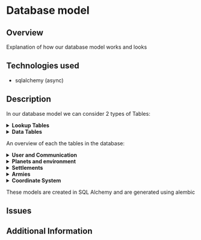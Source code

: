 # Database model

## Overview
Explanation of how our database model works and looks

## Technologies used
- sqlalchemy (async)

## Description
In our database model we can consider 2 types of Tables:

<details>
<summary><strong>Lookup Tables</strong></summary>
<p>
These type of tables can be filled by developers.
These tables are only supposed to be altered during development by the game and 
<br/> not because of the actions of a user. In our project we use such tables to add new types of troops, building, etc.
</p>
</details>
<details>
<summary><strong>Data Tables</strong></summary>
<p>
These tables can be used to store information about the game and can be altered by user interactions
</p>
</details>

An overview of each the tables in the database:

<details>
<summary><strong>User and Communication</strong></summary>
<p>

|      Table      | Type | Purpose                                                                                                                                                  |
|:---------------:|:----:|:---------------------------------------------------------------------------------------------------------------------------------------------------------|
|      User       | Data | Store data of a users account                                                                                                                            |
|    Alliance     | Data | Store the alliances                                                                                                                                      |
|     Message     | Data | Store the messages                                                                                                                                       |
|  MessageBoard   | Data | Each message corresponds to a message board<br/> This table makes it possible to request sequences <br/>of messages from an alliance or between players. |
|    FriendsOf    | Data | Store which users are friends with each other                                                                                                            |
|  FriendRequest  | Data | Stores which users have pending friend requests                                                                                                          |
| AllianceRequest | Data | Stores which users have pending alliance requests to join an alliance (needs to be accepted by someone in the alliance)                                  |

</p>
</details>


<details>
<summary><strong>Planets and environment</strong></summary>
<p>

|      Table       |  Type  | Purpose                                                                     |
|:----------------:|:------:|:----------------------------------------------------------------------------|
|   SpaceRegion    |  Data  | Stores the regions in space                                                 |     
|      Planet      |  Data  | Stores the planets in the game                                              |     
|    PlanetType    | Lookup | Stores which types of planets are in the game <br/>(each planet has a type) |     
|   PlanetRegion   |  Data  | Stores the region corresponding to a planet                                 |     
| PlanetRegionType | Lookup | Store all the types a region can be                                         |     


</p>
</details>

<details>
<summary><strong>Settlements</strong></summary>
<p>

|           Table            |  Type   | Purpose                                                                                                                                                  |
|:--------------------------:|:-------:|:---------------------------------------------------------------------------------------------------------------------------------------------------------|
|            City            |  Data   | Stores information about a city that is in a region on a planet                                                                                          |                                                                                                                                                  |     
|      BuildingInstance      |  Data   | Stores which buildings a city has                                                                                                                        |     
|        BuildingType        | Lookup  | Stores the types of buildings that can exist (This table is the parent of an ISA/polymorphic relation)                                                   |   
|        BarracksType        | Lookup  | Stores which types of barracks exist (This table is a child of an ISA/polymorphic relation with BuildingType)                                            |
|          WallType          | Lookup  | Stores which types of walls exist (This table is a child of an ISA/polymorphic relation with BuildingType)                                               |   
|         TowerType          | Lookup  | Stores which types of towers exist (This table is a child of an ISA/polymorphic relation with BuildingType)                                              |   
|         HouseType          | Lookup  | Stores which types of houses exist (This table is a child of an ISA/polymorphic relation with BuildingType)                                              |   
| ProductionBuildingTypeType | Lookup  | Stores which types of production buildings exist (This table is a child of an ISA/polymorphic relation with BuildingType)                                |   
|     ProducesResources      | Lookup  | Stores which resources a production building produces                                                                                                    |   
|        ResourceType        | Lookup  | Types of resources that are in the game                                                                                                                  |  
|        UpgradeCost         | Lookup  | Stores the cost to upgrade certain buildings                                                                                                             |


</p>
</details>

<details>
<summary><strong>Armies</strong></summary>
<p>

|     Table      |  Type  | Purpose                                                                                                                                                              |
|:--------------:|:------:|:---------------------------------------------------------------------------------------------------------------------------------------------------------------------|
| TrainingQueue  |  Data  | One entry stores the training data of 1 Entry in a trainingQueue,<br/>The table keeps track of which units need to be trained and in which order                     |  
|   TroopType    | Lookup | Types of troops that are in the game                                                                                                                                 |
| TroopTypeCost  | Lookup | Stores which resources and how much of them it costs to train a unit                                                                                                 |
|      Army      |  Data  | Stores data about an army                                                                                                                                            |
| ArmyConsistsOf |  Data  | The relation indication which types of units are part of the army and in what quantities                                                                             |
|   TroopRank    |  Data  | Stores the rank of the unit for a specific user (if no entry, the rank is 1)                                                                                         |
| AttackOnArrive |  Data  | To attack users IDLE, we will store when a user attacks another user/city when he arrives at that position (This table is the parent of an ISA/polymorphic relation) |
|   AttackArmy   |  Data  | Stores which other army we might attack when our army arrives at its position  (This table is a child of an ISA/polymorphic relation with AttackArmy)                |
|   AttackCity   |  Data  | Stores which city we might attack when our army arrives at its position     (This table is a child of an ISA/polymorphic relation with AttackArmy)                   |
<<<<<<< HEAD
=======
|   EnterCity    |  Data  | Stores which city we might enter when our army arrives at its position     (This table is a child of an ISA/polymorphic relation with AttackArmy)                    |
|  MergeArmies   |  Data  | SStores which army we merge with when we arrive     (This table is a child of an ISA/polymorphic relation with AttackArmy)                                           |
>>>>>>> training_branch
|   ArmyInCity   |  Data  | Stores the armies that are present inside a city                                                                                                                     |

</p>
</details>

<details>
<summary><strong>Coordinate System</strong></summary>
<p>
The coordinate system used in our game is stored in the database as double precision (x,y) coordinate with values ranging from 0 to 1. Cities and planets have coordinates.
</p>
</details>

These models are created in SQL Alchemy and are generated using alembic

## Issues


## Additional Information
